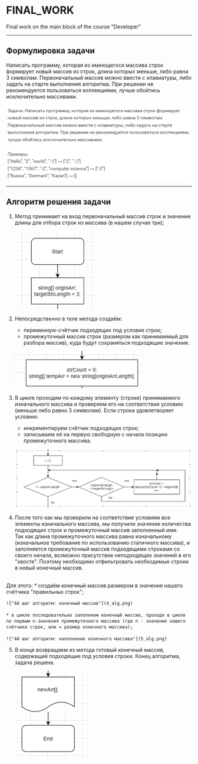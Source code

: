 # FINAL_WORK
Final work on the main block of the course "Developer"

---
## Формулировка задачи  

Написать программу, которая из имеющегося массива строк формирует новый массив из строк, длина которых меньше, либо равна 3 символам. Первоначальный массив можно ввести с клавиатуры, либо задать на старте выполнения алгоритма. При решении не рекомендуется пользоваться коллекциями, лучше обойтись исключительно массивами.

![Task_text](task_text.png)

---
## Алгоритм решения задачи 

1. Метод принимает на вход первоначальный массив строк и значение длины для отбора строк из массива (в нашем случае три);
    
    !["1й шаг алгоритма"](1_alg.png)

2. Непосредственно в теле метода создаём:
   * переменную-счётчик подходящих под условие строк;
   * промежуточный массив строк (размером как принимаемый для разбора массив), куда будут сохраняться подходящие значения.
  
    !["2й шаг алгоритма"](2_alg.png)

3. В цикле проходим по каждому элементу (строке) принимаемого изначального массива и проверяем его на соответствие условию (меньше либо равно 3 символам). Если строка удовлетворяет условию:
   * инкрементируем счётчик подходящих строк; 
   * записываем её на первую свободную с начала позицию промежуточного массива. 

    !["3й шаг алгоритма"](3_alg.png)

4. После того как мы проверили на соответствие условиям все элементы изначального массива, мы получили значение количества подходящих строк и промежуточный массив заполненный ими. <br/> Так как длина промежуточного массива равна изначальному (изначальное требование по использованию статичного массива), и заполняется промежуточный массив подходящими строками со своего начала, возможно присутствие неподходящих значений в его "хвосте". Поэтому необходимо отфильтровать необходимые строки в новый конечный массив.
<br/>
Для этого:
    * создаём конечный массив размером в значение нашего счётчика "правильных строк";
    
    !["4й шаг алгоритм: конечный массив"](4_alg.png)
    
    * в цикле последовательно заполняем конечный массив, проходя в цикле по первым n-значения промежуточного массива (где n - значение нашего счётчика строк, или = размер конечного массива); 
      
    !["4й шаг алгоритм: наполнение конечного массива"](5_alg.png)

5. В конце возвращаем из метода готовый конечный массив, содержащий подходящие под условия строки. Конец алгоритма, задача решена.
   
   !["5й шаг алгоритма"](6_alg.png)